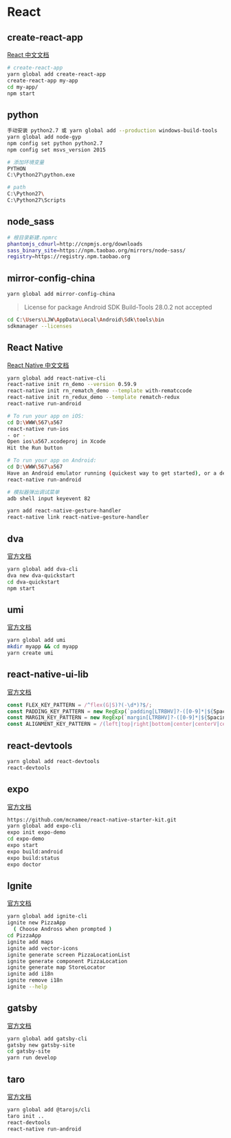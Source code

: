 # React

## create-react-app

[React 中文文档](https://www.reactjscn.com/)

```bash
# create-react-app
yarn global add create-react-app
create-react-app my-app
cd my-app/
npm start
```

## python

```bash
手动安装 python2.7 或 yarn global add --production windows-build-tools
yarn global add node-gyp
npm config set python python2.7
npm config set msvs_version 2015

# 添加环境变量
PYTHON
C:\Python27\python.exe

# path
C:\Python27\
C:\Python27\Scripts
```

## node_sass

```bash
# 根目录新建.npmrc
phantomjs_cdnurl=http://cnpmjs.org/downloads
sass_binary_site=https://npm.taobao.org/mirrors/node-sass/
registry=https://registry.npm.taobao.org
```

## mirror-config-china

```bash
yarn global add mirror-config-china
```

> License for package Android SDK Build-Tools 28.0.2 not accepted

```bash
cd C:\Users\LJW\AppData\Local\Android\Sdk\tools\bin
sdkmanager --licenses
```

## React Native

[React Native 中文文档](https://reactnative.cn/)

```bash
yarn global add react-native-cli
react-native init rn_demo --version 0.59.9
react-native init rn_rematch_demo --template with-rematccode 
react-native init rn_redux_demo --template rematch-redux
react-native run-android

# To run your app on iOS:
cd D:\WWW\567\a567
react-native run-ios
- or -
Open ios\a567.xcodeproj in Xcode
Hit the Run button

# To run your app on Android:
cd D:\WWW\567\a567
Have an Android emulator running (quickest way to get started), or a device connected
react-native run-android

# 模拟器弹出调试菜单
adb shell input keyevent 82

yarn add react-native-gesture-handler
react-native link react-native-gesture-handler
```

## dva

[官方文档](https://dvajs.com/)

```bash
yarn global add dva-cli
dva new dva-quickstart
cd dva-quickstart
npm start
```

## umi

[官方文档](https://umijs.org/zh/)

```bash
yarn global add umi
mkdir myapp && cd myapp
yarn create umi
```

## react-native-ui-lib

[官方文档](http://wix.github.io/react-native-ui-lib/docs/Button/)

```js
const FLEX_KEY_PATTERN = /^flex(G|S)?(-\d*)?$/;
const PADDING_KEY_PATTERN = new RegExp(`padding[LTRBHV]?-([0-9]*|${Spacings.getKeysPattern()})`);
const MARGIN_KEY_PATTERN = new RegExp(`margin[LTRBHV]?-([0-9]*|${Spacings.getKeysPattern()})`);
const ALIGNMENT_KEY_PATTERN = /(left|top|right|bottom|center|centerV|centerH|spread)/;
```

## react-devtools

```bash
yarn global add react-devtools
react-devtools
```

## expo

[官方文档](https://docs.expo.io/versions/latest/workflow/expo-cli/)

```bash
https://github.com/mcnamee/react-native-starter-kit.git
yarn global add expo-cli
expo init expo-demo
cd expo-demo
expo start
expo build:android
expo build:status
expo doctor
```

## Ignite

[官方文档](https://infinite.red/ignite/)

```bash
yarn global add ignite-cli
ignite new PizzaApp
  ( Choose Andross when prompted )
cd PizzaApp
ignite add maps
ignite add vector-icons
ignite generate screen PizzaLocationList
ignite generate component PizzaLocation
ignite generate map StoreLocator
ignite add i18n
ignite remove i18n
ignite --help
```

## gatsby

[官方文档](https://www.gatsbyjs.org/)

```bash
yarn global add gatsby-cli
gatsby new gatsby-site
cd gatsby-site
yarn run develop
```

## taro

[官方文档](https://nervjs.github.io/taro/docs/GETTING-STARTED.html)

```bash
yarn global add @tarojs/cli
taro init ..
react-devtools
react-native run-android
```